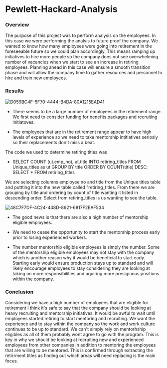 # Pewlett-Hackard-Analysis

### Overview
The purpose of this project was to perform analysis on the employees. In this case we were performing the analyis to future proof the company. We wanted to know how many employees were going into retirement in the foreseeable future so we could plan accordingly. This means ramping up initiatives to hire more people so the company does not see overwhelming number of vacancies when we start to see an increase in retiring employees. Planning ahead in this case will ensure a smooth transition phase and will allow the company time to gather resources and personnel to hire and train new employees. 

### Results



![D059BC4F-5F70-4444-B4DA-80A1215EAD41](https://user-images.githubusercontent.com/112785655/198403401-db042f8f-d7e1-4e52-a962-a3df2993bbfb.jpeg)

- There seems to be a large number of employees in the retirement range. We first need to consider funding for benefits packages and recruiting initiatoves. 

- The employees that are in the retirement range appear to have high levels of experience so we need to take mentorship intitiatives seriosly so their replacements don't miss a beat. 


The code we used to determine retiring titles was 

* SELECT COUNT (ut.emp_no), ut.title
INTO retiring_titles
FROM Unique_titles as ut
GROUP BY title
ORDER BY COUNT(title) DESC;
SELECT * FROM retiring_titles

We are selecting columns employee no and title from the Unique titles table and puttting it into the new table called "retiring_titles.
From there we are grouping by title and ordering by count of title wanting it listed in descending order. Select from retiring_titles is us wanting to see the table. 


![48C7F7DF-4C24-448D-8921-6817F2EAF534](https://user-images.githubusercontent.com/112785655/198412068-9cee08d8-0610-4ace-b7b3-e3d3f05488d9.jpeg)
- The good news is that there are also a high number of mentorship eligible employees. 

- We need to cease the opportunity to start the mentorship process early prior to losing experienced workers.

- The number mentorship eligible employees is simply the number. Some of the mentorship eligible employees may not stay with the company which is another reason why it would be beneficial to start early. Starting early would ensure production stays up to standard and will likely encourage employees to stay considering they are looking at taking on more responsibilities and aquiring more presigiuous positions within the company.


### Conclusion
Considering we have a high number of employees that are eligible for retirement I think it's safe to say that the company should be looking at heavy recruiting and mentorship initiatives. It would be awful to wait until employees started retiring to start mentoring and recruiting. We want the experience and to stay within the company so the work and work culture continues to be up to standard. We can't simply rely on mentorhship eligibles as all of them probably wont agree to go with the program. This is key in why we should be looking at recruiting new and experienced employees from other companies in addition to mentoring the employees that are willing to be mentored. This is confirmed through extracting the retirrment titles as finding out which areas will need replacing is the main focus.
